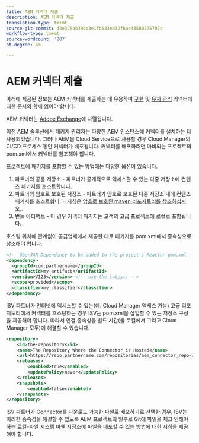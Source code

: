 ```yaml
---
title: AEM 커넥터 제출
description: AEM 커넥터 제출
translation-type: tm+mt
source-git-commit: d4e376ab30bb3e1fb533ed32f6ac43580775787c
workflow-type: tm+mt
source-wordcount: '287'
ht-degree: 4%

---
```



AEM 커넥터 제출
===========================

아래에 제공된 정보는 AEM 커넥터를 제출하는 데 유용하며 [구현](implement.md) 및 [유지 관리](maintain.md) 커넥터에 대한 문서와 함께 읽어야 합니다.

AEM 커넥터는 [Adobe Exchange](https://partners.adobe.com/exchangeprogram/experiencecloud)에 나열됩니다.

이전 AEM 솔루션에서 패키지 관리자는 다양한 AEM 인스턴스에 커넥터를 설치하는 데 사용되었습니다. 그러나 AEM을 Cloud Service으로 사용할 경우 Cloud Manager의 CI/CD 프로세스 동안 커넥터가 배포됩니다. 커넥터를 배포하려면 마비되는 프로젝트의 pom.xml에서 커넥터를 참조해야 합니다.

프로젝트에 패키지를 포함할 수 있는 방법에는 다양한 옵션이 있습니다.

1. 파트너의 공용 저장소 - 파트너가 공개적으로 액세스할 수 있는 다중 저장소에 컨텐츠 패키지를 호스트합니다.
1. 파트너의 암호로 보호된 저장소 - 파트너가 암호로 보호된 다중 저장소 내에 컨텐츠 패키지를 호스트합니다. 지침은 [암호로 보호된 maven 리포지토리를 참조하십시오.](/help/onboarding/getting-access-to-aem-in-cloud/setting-up-project.md#password-protected-maven-repositories).
1. 번들 아티팩트 - 이 경우 커넥터 패키지는 고객의 고급 프로젝트에 로컬로 포함됩니다.

호스팅 위치에 관계없이 공급업체에서 제공한 대로 패키지를 pom.xml에서 종속성으로 참조해야 합니다.

```xml
<!-- UberJAR Dependency to be added to the project's Reactor pom.xml -->
<dependency>
  <groupId>com.partnername</groupId>
  <artifactId>my-artifact</artifactId>
  <version>V123</version> <!-- use the latest! -->
  <scope>provided</scope>
  <classifier>my_classifier</classifier>
</dependency>
```

ISV 파트너가 인터넷에 액세스할 수 있는(예: Cloud Manager 액세스 가능) 고급 리포지토리에서 커넥터를 호스팅하는 경우 ISV는 pom.xml을 삽입할 수 있는 저장소 구성을 제공해야 합니다. 따라서 연결 종속성을 빌드 시간(둘 로컬에서 그리고 Cloud Manager 모두)에 해결할 수 있습니다.

```xml
<repository>
    <id>the-repository</id>
    <name>The Repository Where the Connector is Hosted</name>
    <url>https://repo.partnername.com/repositories/aem_connector_repo</url>
    <releases>
        <enabled>true</enabled>
        <updatePolicy>never</updatePolicy>
    </releases>
    <snapshots>
        <enabled>false</enabled>
    </snapshots>
</repository>
```

ISV 파트너가 Connector를 다운로드 가능한 파일로 배포하기로 선택한 경우, ISV는 이러한 종속성을 해결할 수 있도록 AEM 프로젝트의 일부로 Git에 파일을 체크 인해야 하는 로컬-파일 시스템 마웬 저장소에 파일을 배포할 수 있는 방법에 대한 지침을 제공해야 합니다.
